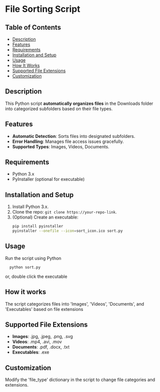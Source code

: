 # File Sorting Script

## Table of Contents
- [Description](#description)
- [Features](#features)
- [Requirements](#requirements)
- [Installation and Setup](#installation-and-setup)
- [Usage](#usage)
- [How It Works](#how-it-works)
- [Supported File Extensions](#supported-file-extensions)
- [Customization](#customization)

## Description
This Python script **automatically organizes files** in the Downloads folder into categorized subfolders based on their file types.

## Features
- **Automatic Detection**: Sorts files into designated subfolders.
- **Error Handling**: Manages file access issues gracefully.
- **Supported Types**: Images, Videos, Documents.

## Requirements
- Python 3.x
- PyInstaller (optional for executable)

## Installation and Setup
1. Install Python 3.x.
2. Clone the repo: `git clone https://your-repo-link`.
3. (Optional) Create an executable:
   ```bash
   pip install pyinstaller
   pyinstaller --onefile --icon=sort_icon.ico sort.py
   ```

## Usage 
Run the script using Python
  ```
    python sort.py
  ```
 or, double click the executable

## How it works
The script categorizes files into 'Images', 'Videos', 'Documents', and 'Executables' based on file extensions

## Supported File Extensions
- **Images**: .jpg, .jpeg, .png, .svg
- **Videos**: .mp4, .avi, .mov
- **Documents**: .pdf, .docx, .txt
- **Executables**: .exe

## Customization
Modify the 'file_type' dictionary in the script to change file categories and extensions.
